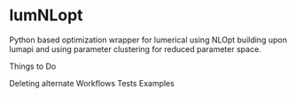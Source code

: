 # lumNLopt
Python based optimization wrapper for lumerical using NLOpt building upon lumapi and using parameter clustering for reduced parameter space.

Things to Do


Deleting alternate Workflows
Tests
Examples
